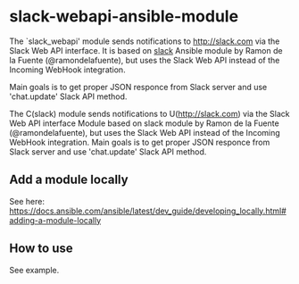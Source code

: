 # slack-webapi-ansible-module
The `slack_webapi' module sends notifications to http://slack.com via the Slack Web API interface.
It is based on [slack](https://docs.ansible.com/ansible/latest/modules/slack_module.html) Ansible module by Ramon de la Fuente (@ramondelafuente), but uses the Slack Web API instead of the Incoming WebHook integration.

Main goals is to get proper JSON responce from Slack server and use 'chat.update' Slack API method.

The C(slack) module sends notifications to U(http://slack.com) via the Slack Web API interface
      Module based on slack module by Ramon de la Fuente (@ramondelafuente), but uses the Slack Web API
      instead of the Incoming WebHook integration. Main goals is to get proper JSON responce from Slack server
      and use 'chat.update' Slack API method.

## Add a module locally
See here: https://docs.ansible.com/ansible/latest/dev_guide/developing_locally.html#adding-a-module-locally

## How to use
See example.
